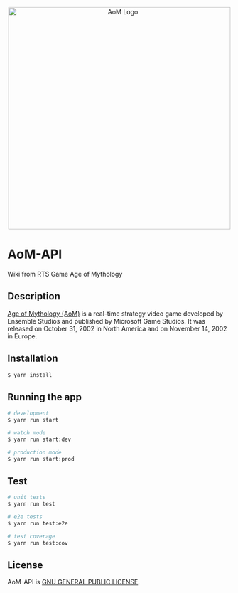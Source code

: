 <p align="center">
  <img src="https://static.wikia.nocookie.net/logopedia/images/c/c5/AoM.png/revision/latest/scale-to-width-down/1200?cb=20220206200106" width="500" alt="AoM Logo" />
</p>

# AoM-API
 
Wiki from RTS Game Age of Mythology

## Description

[Age of Mythology (AoM)](https://store.steampowered.com/app/266840/Age_of_Mythology_Extended_Edition/) is a real-time strategy video game developed by Ensemble Studios and published by Microsoft Game Studios. It was released on October 31, 2002 in North America and on November 14, 2002 in Europe. 


## Installation

```bash
$ yarn install
```

## Running the app

```bash
# development
$ yarn run start

# watch mode
$ yarn run start:dev

# production mode
$ yarn run start:prod
```

## Test

```bash
# unit tests
$ yarn run test

# e2e tests
$ yarn run test:e2e

# test coverage
$ yarn run test:cov
```

## License

AoM-API is [GNU GENERAL PUBLIC LICENSE](LICENSE).

